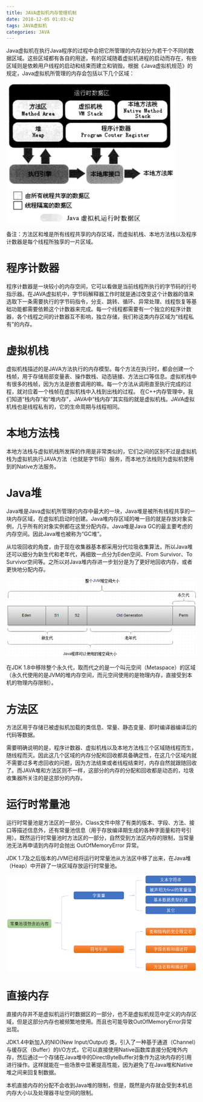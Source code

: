 ```yaml
---
title: JAVA虚拟机内存管理机制
date: 2018-12-05 01:03:42
tags: JAVA虚拟机
categories: JAVA
---
```


Java虚拟机在执行Java程序的过程中会把它所管理的内存划分为若干个不同的数据区域。这些区域都有各自的用途，有的区域随着虚拟机进程的启动而存在，有些区域则是依赖用户线程的启动和结束而建立和销毁。根据《Java虚拟机规范》的规定，Java虚拟机所管理的内存会包括以下几个区域：

![](/images/java_mem_1_1.png)

备注：方法区和堆是所有线程共享的内存区域，而虚拟机栈、本地方法栈以及程序计数器是每个线程所独享的一片区域。

# 程序计数器

程序计数器是一块较小的内存空间，它可以看做是当前线程所执行的字节码的行号指示器。在JAVA虚拟机中，字节码解释器工作时就是通过改变这个计数器的值来选取下一条需要执行的字节码指令，分支、跳转、循环、异常处理、线程恢复等基础功能都需要依赖这个计数器来完成。每一个线程都需要有一个独立的程序计数器，各个线程之间的计数器互不影响，独立存储，我们称这类内存区域为“线程私有”的内存。

# 虚拟机栈

虚拟机栈描述的是JAVA方法执行的内存模型。每个方法在执行时，都会创建一个栈帧，用于存储局部变量表、操作数栈、动态链接、方法出口等信息。虚拟机栈中有很多的栈帧，因为方法是嵌套调用的嘛。每一个方法从调用直至执行完成的过程，就对应着一个栈帧在虚拟机栈中入栈到出栈的过程。
在C++内存管理中，我们知道“栈内存”和“堆内存”，JAVA中“栈内存”其实指的就是虚拟机栈。JAVA虚拟机栈也是线程私有的，它的生命周期与线程相同。

# 本地方法栈

本地方法栈与虚拟机栈所发挥的作用是非常类似的，它们之间的区别不过是虚拟机栈为虚拟机执行JAVA方法（也就是字节码）服务，而本地方法栈则为虚拟机使用到的Native方法服务。

# Java堆

Java堆是Java虚拟机所管理的内存中最大的一块，Java堆是被所有线程共享的一块内存区域，在虚拟机启动时创建。Java堆内存区域的唯一目的就是存放对象实例，几乎所有的对象实例都在这里分配内存。Java堆是Java GC的最主要考虑的内存空间。因此Java堆也被称为“GC堆”。

从垃圾回收的角度，由于现在收集器基本都采用分代垃圾收集算法，所以Java堆还可以细分为新生代和老年代，再细致一点分为Eden空间、From Survivor、To Survivor空间等。之所以对Java堆内存进一步划分是为了更好地回收内存，或者更快地分配内存。

![](/images/java_mem_1_2.png)

在JDK 1.8中移除整个永久代，取而代之的是一个叫元空间（Metaspace）的区域（永久代使用的是JVM的堆内存空间，而元空间使用的是物理内存，直接受到本机的物理内存限制）。

# 方法区

方法区用于存储已被虚拟机加载的类信息、常量、静态变量、即时编译器编译后的代码等数据。

需要明确说明的是，程序计数器、虚拟机栈以及本地方法栈三个区域随线程而生，随线程而灭。因此这几个区域的内存分配和回收都具备确定性，在这几个区域内就不需要过多考虑回收的问题，因为方法结束或者线程结束时，内存自然就跟随回收了。而JAVA堆和方法区则不一样，这部分的内存的分配和回收都是动态的，垃圾收集器所关注的是这部分的内存。

# 运行时常量池

运行时常量池是方法区的一部分。Class文件中除了有类的版本、字段、方法、接口等描述信息外，还有常量池信息（用于存放编译期生成的各种字面量和符号引用）。既然运行时常量池时方法区的一部分，自然受到方法区内存的限制，当常量池无法再申请到内存时会抛出 OutOfMemoryError 异常。

JDK 1.7及之后版本的JVM已经将运行时常量池从方法区中移了出来，在Java堆（Heap）中开辟了一块区域存放运行时常量池。

![](/images/java_mem_1_3.png)

# 直接内存

直接内存并不是虚拟机运行时数据区的一部分，也不是虚拟机规范中定义的内存区域，但是这部分内存也被频繁地使用。而且也可能导致OutOfMemoryError异常出现。

JDK1.4中新加入的NIO(New Input/Output) 类，引入了一种基于通道（Channel）与缓存区（Buffer）的I/O方式，它可以直接使用Native函数库直接分配堆外内存，然后通过一个存储在Java堆中的DirectByteBuffer对象作为这块内存的引用进行操作。这样就能在一些场景中显著提高性能，因为避免了在Java堆和Native堆之间来回复制数据。

本机直接内存的分配不会收到Java堆的限制，但是，既然是内存就会受到本机总内存大小以及处理器寻址空间的限制。
